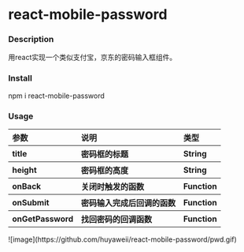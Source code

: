 # react-mobile-password
### Description 
用react实现一个类似支付宝，京东的密码输入框组件。

### Install
npm i react-mobile-password

### Usage
<table style="text-align: left">
  <tr>
    <th>参数</th>
    <th>说明</th>
    <th>类型</th>
  </tr>
  <tr>
    <th>title</th>
    <th>密码框的标题</th>
    <th>String</th>
  </tr>
  
  <tr>
    <th>height</th>
    <th>密码框的高度</th>
    <th>String</th>
  </tr>
  <tr>
    <th>onBack</th>
    <th>关闭时触发的函数</th>
    <th>Function</th>
  </tr>
  <tr>
    <th>onSubmit</th>
    <th>密码输入完成后回调的函数</th>
    <th>Function</th>
  </tr>
  <tr>
    <th>onGetPassword</th>
    <th>找回密码的回调函数</th>
    <th>Function</th>
  </tr>
</table>
![image](https://github.com/huyaweii/react-mobile-password/pwd.gif)
